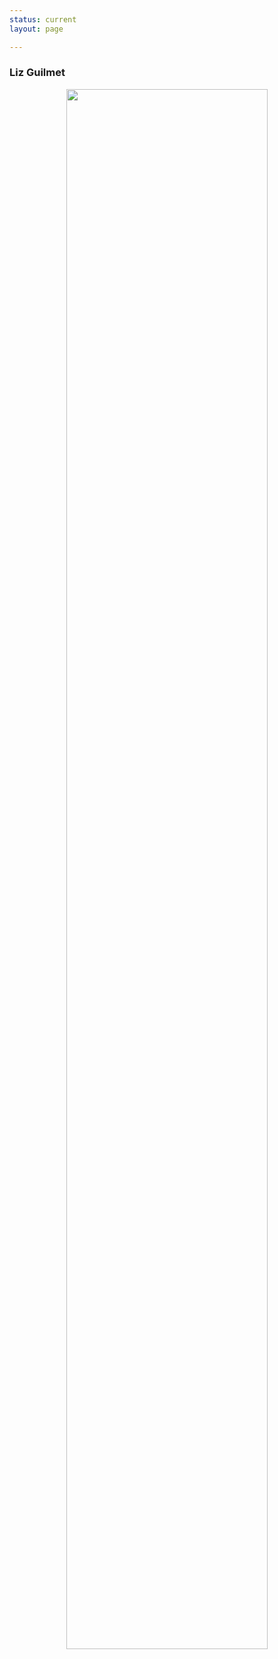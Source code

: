 ```yaml
---
status: current
layout: page

---
```


### Liz Guilmet

<center> <img src="{{site.baseurl}}/assets/images/OmenShowPost.png" width="80%"> </center>

